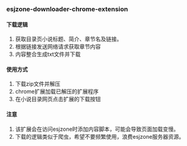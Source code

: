 ### esjzone-downloader-chrome-extension

#### 下载逻辑

1. 获取目录页小说标题、简介、章节名及链接。
2. 根据链接发送网络请求获取章节内容
3. 内容整合生成txt文件并下载

#### 使用方式

1. 下载zip文件并解压
2. chrome扩展加载已解压的扩展程序
3. 在小说目录网页点击扩展的下载按钮

#### 注意

1. 该扩展会在访问esjzone时添加内容脚本，可能会导致页面加载变慢。
2. 下载的逻辑类似于爬虫，希望不要频繁使用，浪费esjzone服务器资源。
